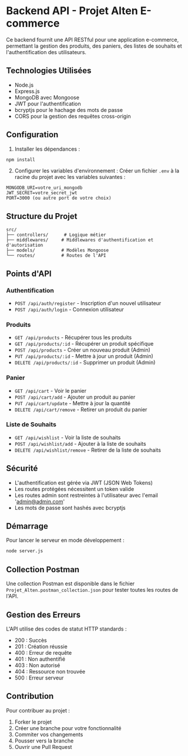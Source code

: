# Backend API - Projet Alten E-commerce

Ce backend fournit une API RESTful pour une application e-commerce, permettant la gestion des produits, des paniers, des listes de souhaits et l'authentification des utilisateurs.

## Technologies Utilisées

- Node.js
- Express.js
- MongoDB avec Mongoose
- JWT pour l'authentification
- bcryptjs pour le hachage des mots de passe
- CORS pour la gestion des requêtes cross-origin

## Configuration

1. Installer les dépendances :
```bash
npm install
```

2. Configurer les variables d'environnement :
Créer un fichier `.env` à la racine du projet avec les variables suivantes :
```env
MONGODB_URI=votre_uri_mongodb
JWT_SECRET=votre_secret_jwt
PORT=3000 (ou autre port de votre choix)
```

## Structure du Projet

```
src/
├── controllers/      # Logique métier
├── middlewares/     # Middlewares d'authentification et d'autorisation
├── models/          # Modèles Mongoose
└── routes/          # Routes de l'API
```

## Points d'API

### Authentification
- `POST /api/auth/register` - Inscription d'un nouvel utilisateur
- `POST /api/auth/login` - Connexion utilisateur

### Produits
- `GET /api/products` - Récupérer tous les produits
- `GET /api/products/:id` - Récupérer un produit spécifique
- `POST /api/products` - Créer un nouveau produit (Admin)
- `PUT /api/products/:id` - Mettre à jour un produit (Admin)
- `DELETE /api/products/:id` - Supprimer un produit (Admin)

### Panier
- `GET /api/cart` - Voir le panier
- `POST /api/cart/add` - Ajouter un produit au panier
- `PUT /api/cart/update` - Mettre à jour la quantité
- `DELETE /api/cart/remove` - Retirer un produit du panier

### Liste de Souhaits
- `GET /api/wishlist` - Voir la liste de souhaits
- `POST /api/wishlist/add` - Ajouter à la liste de souhaits
- `DELETE /api/wishlist/remove` - Retirer de la liste de souhaits

## Sécurité

- L'authentification est gérée via JWT (JSON Web Tokens)
- Les routes protégées nécessitent un token valide
- Les routes admin sont restreintes à l'utilisateur avec l'email 'admin@admin.com'
- Les mots de passe sont hashés avec bcryptjs

## Démarrage

Pour lancer le serveur en mode développement :
```bash
node server.js
```

## Collection Postman

Une collection Postman est disponible dans le fichier `Projet_Alten.postman_collection.json` pour tester toutes les routes de l'API.

## Gestion des Erreurs

L'API utilise des codes de statut HTTP standards :
- 200 : Succès
- 201 : Création réussie
- 400 : Erreur de requête
- 401 : Non authentifié
- 403 : Non autorisé
- 404 : Ressource non trouvée
- 500 : Erreur serveur

## Contribution

Pour contribuer au projet :
1. Forker le projet
2. Créer une branche pour votre fonctionnalité
3. Commiter vos changements
4. Pousser vers la branche
5. Ouvrir une Pull Request
